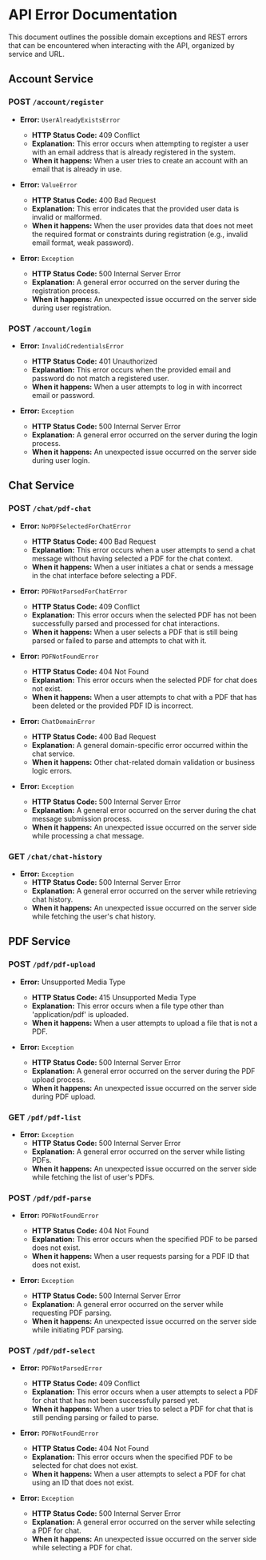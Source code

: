 # API Error Documentation

This document outlines the possible domain exceptions and REST errors that can be encountered when interacting with the API, organized by service and URL.

## Account Service

### POST `/account/register`

- **Error:** `UserAlreadyExistsError`
  - **HTTP Status Code:** 409 Conflict
  - **Explanation:** This error occurs when attempting to register a user with an email address that is already registered in the system.
  - **When it happens:** When a user tries to create an account with an email that is already in use.

- **Error:** `ValueError`
  - **HTTP Status Code:** 400 Bad Request
  - **Explanation:** This error indicates that the provided user data is invalid or malformed.
  - **When it happens:** When the user provides data that does not meet the required format or constraints during registration (e.g., invalid email format, weak password).

- **Error:** `Exception`
  - **HTTP Status Code:** 500 Internal Server Error
  - **Explanation:** A general error occurred on the server during the registration process.
  - **When it happens:** An unexpected issue occurred on the server side during user registration.

### POST `/account/login`

- **Error:** `InvalidCredentialsError`
  - **HTTP Status Code:** 401 Unauthorized
  - **Explanation:** This error occurs when the provided email and password do not match a registered user.
  - **When it happens:** When a user attempts to log in with incorrect email or password.

- **Error:** `Exception`
  - **HTTP Status Code:** 500 Internal Server Error
  - **Explanation:** A general error occurred on the server during the login process.
  - **When it happens:** An unexpected issue occurred on the server side during user login.

## Chat Service

### POST `/chat/pdf-chat`

- **Error:** `NoPDFSelectedForChatError`
  - **HTTP Status Code:** 400 Bad Request
  - **Explanation:** This error occurs when a user attempts to send a chat message without having selected a PDF for the chat context.
  - **When it happens:** When a user initiates a chat or sends a message in the chat interface before selecting a PDF.

- **Error:** `PDFNotParsedForChatError`
  - **HTTP Status Code:** 409 Conflict
  - **Explanation:** This error occurs when the selected PDF has not been successfully parsed and processed for chat interactions.
  - **When it happens:** When a user selects a PDF that is still being parsed or failed to parse and attempts to chat with it.

- **Error:** `PDFNotFoundError`
  - **HTTP Status Code:** 404 Not Found
  - **Explanation:** This error occurs when the selected PDF for chat does not exist.
  - **When it happens:** When a user attempts to chat with a PDF that has been deleted or the provided PDF ID is incorrect.

- **Error:** `ChatDomainError`
  - **HTTP Status Code:** 400 Bad Request
  - **Explanation:** A general domain-specific error occurred within the chat service.
  - **When it happens:** Other chat-related domain validation or business logic errors.

- **Error:** `Exception`
  - **HTTP Status Code:** 500 Internal Server Error
  - **Explanation:** A general error occurred on the server during the chat message submission process.
  - **When it happens:** An unexpected issue occurred on the server side while processing a chat message.

### GET `/chat/chat-history`

- **Error:** `Exception`
  - **HTTP Status Code:** 500 Internal Server Error
  - **Explanation:** A general error occurred on the server while retrieving chat history.
  - **When it happens:** An unexpected issue occurred on the server side while fetching the user's chat history.

## PDF Service

### POST `/pdf/pdf-upload`

- **Error:** Unsupported Media Type
  - **HTTP Status Code:** 415 Unsupported Media Type
  - **Explanation:** This error occurs when a file type other than 'application/pdf' is uploaded.
  - **When it happens:** When a user attempts to upload a file that is not a PDF.

- **Error:** `Exception`
  - **HTTP Status Code:** 500 Internal Server Error
  - **Explanation:** A general error occurred on the server during the PDF upload process.
  - **When it happens:** An unexpected issue occurred on the server side during PDF upload.

### GET `/pdf/pdf-list`

- **Error:** `Exception`
  - **HTTP Status Code:** 500 Internal Server Error
  - **Explanation:** A general error occurred on the server while listing PDFs.
  - **When it happens:** An unexpected issue occurred on the server side while fetching the list of user's PDFs.

### POST `/pdf/pdf-parse`

- **Error:** `PDFNotFoundError`
  - **HTTP Status Code:** 404 Not Found
  - **Explanation:** This error occurs when the specified PDF to be parsed does not exist.
  - **When it happens:** When a user requests parsing for a PDF ID that does not exist.

- **Error:** `Exception`
  - **HTTP Status Code:** 500 Internal Server Error
  - **Explanation:** A general error occurred on the server while requesting PDF parsing.
  - **When it happens:** An unexpected issue occurred on the server side while initiating PDF parsing.

### POST `/pdf/pdf-select`

- **Error:** `PDFNotParsedError`
  - **HTTP Status Code:** 409 Conflict
  - **Explanation:** This error occurs when a user attempts to select a PDF for chat that has not been successfully parsed yet.
  - **When it happens:** When a user tries to select a PDF for chat that is still pending parsing or failed to parse.

- **Error:** `PDFNotFoundError`
  - **HTTP Status Code:** 404 Not Found
  - **Explanation:** This error occurs when the specified PDF to be selected for chat does not exist.
  - **When it happens:** When a user attempts to select a PDF for chat using an ID that does not exist.

- **Error:** `Exception`
  - **HTTP Status Code:** 500 Internal Server Error
  - **Explanation:** A general error occurred on the server while selecting a PDF for chat.
  - **When it happens:** An unexpected issue occurred on the server side while selecting a PDF for chat.
